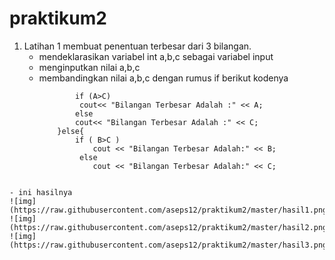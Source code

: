 # praktikum2

1. Latihan 1 membuat penentuan terbesar dari 3 bilangan.
	- mendeklarasikan variabel int a,b,c sebagai variabel input
	- menginputkan nilai a,b,c
	- membandingkan nilai a,b,c dengan rumus if berikut kodenya
		```if (A>B){
        		if (A>C)
           		 cout<< "Bilangan Terbesar Adalah :" << A;
        		else
          		cout<< "Bilangan Terbesar Adalah :" << C;
        	}else{
        		if ( B>C )
            		cout << "Bilangan Terbesar Adalah:" << B;
       			 else
            		cout << "Bilangan Terbesar Adalah:" << C;
```

- ini hasilnya
![img](https://raw.githubusercontent.com/aseps12/praktikum2/master/hasil1.png)
![img](https://raw.githubusercontent.com/aseps12/praktikum2/master/hasil2.png)
![img](https://raw.githubusercontent.com/aseps12/praktikum2/master/hasil3.png)